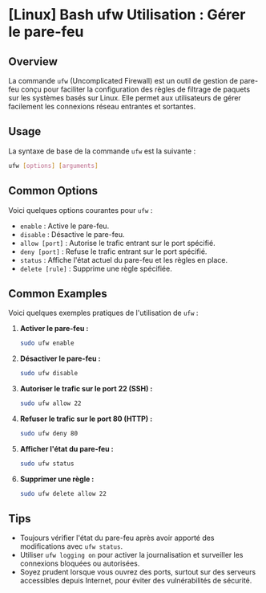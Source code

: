 # [Linux] Bash ufw Utilisation : Gérer le pare-feu

## Overview
La commande `ufw` (Uncomplicated Firewall) est un outil de gestion de pare-feu conçu pour faciliter la configuration des règles de filtrage de paquets sur les systèmes basés sur Linux. Elle permet aux utilisateurs de gérer facilement les connexions réseau entrantes et sortantes.

## Usage
La syntaxe de base de la commande `ufw` est la suivante :

```bash
ufw [options] [arguments]
```

## Common Options
Voici quelques options courantes pour `ufw` :

- `enable` : Active le pare-feu.
- `disable` : Désactive le pare-feu.
- `allow [port]` : Autorise le trafic entrant sur le port spécifié.
- `deny [port]` : Refuse le trafic entrant sur le port spécifié.
- `status` : Affiche l'état actuel du pare-feu et les règles en place.
- `delete [rule]` : Supprime une règle spécifiée.

## Common Examples
Voici quelques exemples pratiques de l'utilisation de `ufw` :

1. **Activer le pare-feu :**
   ```bash
   sudo ufw enable
   ```

2. **Désactiver le pare-feu :**
   ```bash
   sudo ufw disable
   ```

3. **Autoriser le trafic sur le port 22 (SSH) :**
   ```bash
   sudo ufw allow 22
   ```

4. **Refuser le trafic sur le port 80 (HTTP) :**
   ```bash
   sudo ufw deny 80
   ```

5. **Afficher l'état du pare-feu :**
   ```bash
   sudo ufw status
   ```

6. **Supprimer une règle :**
   ```bash
   sudo ufw delete allow 22
   ```

## Tips
- Toujours vérifier l'état du pare-feu après avoir apporté des modifications avec `ufw status`.
- Utiliser `ufw logging on` pour activer la journalisation et surveiller les connexions bloquées ou autorisées.
- Soyez prudent lorsque vous ouvrez des ports, surtout sur des serveurs accessibles depuis Internet, pour éviter des vulnérabilités de sécurité.